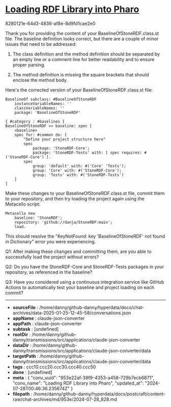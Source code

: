 # [Loading RDF Library into Pharo](https://claude.ai/chat/953e22af-39f9-4353-a458-729b7ecb6871)

8280121e-64d3-4836-af8e-8d9fd1cae2e0

 Thank you for providing the content of your BaselineOfStoneRDF.class.st file. The baseline definition looks correct, but there are a couple of minor issues that need to be addressed:

1. The class definition and the method definition should be separated by an empty line or a comment line for better readability and to ensure proper parsing.

2. The method definition is missing the square brackets that should enclose the method body.

Here's the corrected version of your BaselineOfStoneRDF.class.st file:

```smalltalk
BaselineOf subclass: #BaselineOfStoneRDF
    instanceVariableNames: ''
    classVariableNames: ''
    package: 'BaselineOfStoneRDF'

{ #category : #baselines }
BaselineOfStoneRDF >> baseline: spec [
    <baseline>
    spec for: #common do: [
        "Define your project structure here"
        spec 
            package: 'StoneRDF-Core';
            package: 'StoneRDF-Tests' with: [ spec requires: #('StoneRDF-Core') ].
        spec 
            group: 'default' with: #('Core' 'Tests');
            group: 'Core' with: #('StoneRDF-Core');
            group: 'Tests' with: #('StoneRDF-Tests')
    ]
]
```

Make these changes to your BaselineOfStoneRDF.class.st file, commit them to your repository, and then try loading the project again using the Metacello script:

```smalltalk
Metacello new
    baseline: 'StoneRDF';
    repository: 'github://danja/StoneRDF:main';
    load.
```

This should resolve the "KeyNotFound: key 'BaselineOfStoneRDF' not found in Dictionary" error you were experiencing.

Q1: After making these changes and committing them, are you able to successfully load the project without errors?

Q2: Do you have the StoneRDF-Core and StoneRDF-Tests packages in your repository, as referenced in the baseline?

Q3: Have you considered using a continuous integration service like GitHub Actions to automatically test your baseline and project loading on each commit?

---

* **sourceFile** : /home/danny/github-danny/hyperdata/docs/chat-archives/data-2025-01-25-12-45-58/conversations.json
* **appName** : claude-json-converter
* **appPath** : claude-json-converter
* **subtask** : [undefined]
* **rootDir** : /home/danny/github-danny/transmissions/src/applications/claude-json-converter
* **dataDir** : /home/danny/github-danny/transmissions/src/applications/claude-json-converter/data
* **targetPath** : /home/danny/github-danny/transmissions/src/applications/claude-json-converter/data
* **tags** : ccc10.ccc20.ccc30.ccc40.ccc50
* **done** : [undefined]
* **meta** : {
  "conv_uuid": "953e22af-39f9-4353-a458-729b7ecb6871",
  "conv_name": "Loading RDF Library into Pharo",
  "updated_at": "2024-07-28T00:46:36.235674Z"
}
* **filepath** : /home/danny/github-danny/hyperdata/docs/postcraft/content-raw/chat-archives/md/953e/2024-07-28_828.md